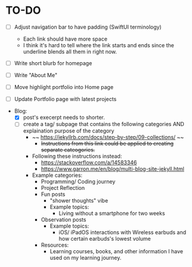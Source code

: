 # TO-DO
- [ ] Adjust navigation bar to have padding (SwiftUI terminology)
    - Each link should have more space
    - I think it's hard to tell where the link starts and ends since the underline blends all them in right now.

- [ ] Write short blurb for homepage
- [ ] Write "About Me"
- [ ] Move highlight portfolio into Home page
- [ ] Update Portfolio page with latest projects
- Blog:
    - [x] post's execerpt needs to shorter.
    - [ ] create a tag/ subpage that contains the following categories AND explaination purpose of the category
        - ~~ https://jekyllrb.com/docs/step-by-step/09-collections/ ~~
            - ~~Instructions from this link could be applied to creating separate cateogories.~~
        - Following these instructions instead:
            - https://stackoverflow.com/a/14583346
            - https://www.garron.me/en/blog/multi-blog-site-jekyll.html
        - Example categories:
            - Programming/ Coding journey
            - Project Reflection
            - Fun posts
                - "shower thoughts" vibe
                - Example topics:
                    - Living without a smartphone for two weeks
            - Observation posts
                - Example topics:
                    - iOS/ iPadOS interactions with Wireless earbuds and how certain earbuds's lowest volume 
            - Resources:
                - Learning courses, books, and other information I have used on my learning journey.
